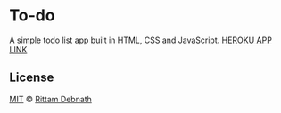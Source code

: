 # To-do
A simple todo list app built in HTML, CSS and JavaScript.
[HEROKU APP LINK](https://newlist.herokuapp.com/)


## License
[MIT](LICENSE.md) © [Rittam Debnath](https://instagram.com/rtmdeb_design)
